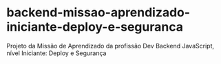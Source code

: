 # backend-missao-aprendizado-iniciante-deploy-e-seguranca
Projeto da Missão de Aprendizado da profissão Dev Backend JavaScript, nível Iniciante: Deploy e Segurança

